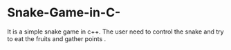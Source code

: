 # Snake-Game-in-C-
It is a simple snake game in c++. The user need to control the snake and try to eat the fruits and gather points .
